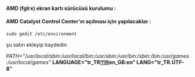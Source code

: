 #### AMD (fglrx) ekran kartı sürücüsü kurulumu :


#### AMD Catalyst Control Center'ın açılması için yapılacaklar :
```sudo gedit /etc/environment```

şu satırı ekleyip kaydedin

*PATH="/usr/local/sbin:/usr/local/bin:/usr/sbin:/usr/bin:/sbin:/bin:/usr/games:/usr/local/games"*
__LANGUAGE=”tr_TR:tr:en_GB:en” LANG=”tr_TR.UTF-8″__


